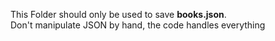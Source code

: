 This Folder should only be used to save **books.json**. <br/>
Don't manipulate JSON by hand, the code handles everything